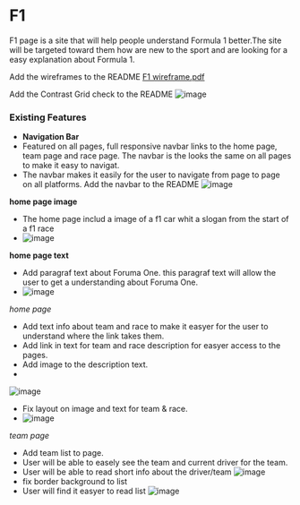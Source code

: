 # F1
F1 page is a site that will help people understand Formula 1 better.The site will be targeted toward them how are new to the sport and are looking for a easy explanation about Formula 1.

Add the wireframes to the README
[F1 wireframe.pdf](https://github.com/5undel/Learning-1/files/6980368/F1.wireframe.pdf)

Add the Contrast Grid check to the README
![image](https://user-images.githubusercontent.com/87757401/129438947-bf8396b0-496f-4b6c-8e80-9d47ed3ed4d3.png)

### Existing Features
- __Navigation Bar__
- Featured on all pages, full responsive navbar links to the home page, team page and race page. The navbar is the looks the same on all pages to make it easy to navigat.
- The navbar makes it easily for the user to navigate from page to page on all platforms.
Add the navbar to the README
![image](https://user-images.githubusercontent.com/87757401/129438912-750132a9-5534-47fe-9ca8-3ec0e507c4c6.png)


__home page image__
- The home page includ a image of a f1 car whit a slogan from the start of a f1 race
- ![image](https://user-images.githubusercontent.com/87757401/129479163-33459be5-f3df-4e6f-b220-9dc48a820bd3.png)


__home page text__
- Add paragraf text about Foruma One. this paragraf text will allow the user to get a understanding about Foruma One.
- ![image](https://user-images.githubusercontent.com/87757401/129480173-89faf67f-67d6-405b-a27d-6e3a408ec92c.png)

_home page_
- Add text info about team and race to make it easyer for the user to understand where the link takes them.
- Add link in text for team and race description for easyer access to the pages.
- Add image to the description text.
- 
![image](https://user-images.githubusercontent.com/87757401/129555195-8a4e8361-1c87-485e-a328-483ef67ae19e.png)


- Fix layout on image and text for team & race.
- ![image](https://user-images.githubusercontent.com/87757401/129692416-7454c280-2036-4541-9ffe-321b00ab332e.png)


_team page_
- Add team list to page.
- User will be able to easely see the team and current driver for the team.
- User will be able to read short info about the driver/team
![image](https://user-images.githubusercontent.com/87757401/129704759-0410ee17-456a-4670-9c6b-b56389bca699.png)
- fix border background to list
- User will find it easyer to read list
![image](https://user-images.githubusercontent.com/87757401/129741611-60f44e61-de90-4d3c-b4cf-731474b5f334.png)

